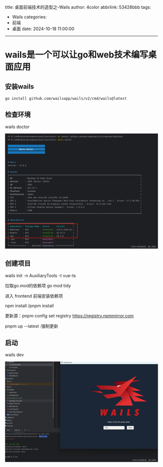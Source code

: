 title: 桌面前端技术的造型之-Wails
author: 4color
abbrlink: 53428bbb
tags:
  - Wails
categories:
  - 前端
  - 桌面
date: 2024-10-18 11:00:00
---
# wails是一个可以让go和web技术编写桌面应用

## 安装wails

```shell
go install github.com/wailsapp/wails/v2/cmd/wails@latest
```



## 检查环境

wails doctor

![1](../images/wails/1.png)

## 创建项目


wails init -n AuxiliaryTools -t vue-ts

拉取go.mod的依赖项
go mod tidy

进入 frontend 前端安装依赖项


npm install /pnpm install

更新源：pnpm config set registry https://registry.npmmirror.com

pnpm up --latest :强制更新

## 启动

wails dev

![1](../images/wails/2.png)